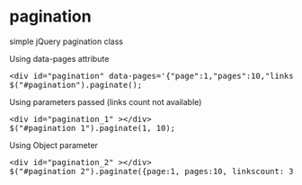 # pagination
simple jQuery pagination class

Using data-pages attribute
<pre>
&lt;div id="pagination" data-pages='{"page":1,"pages":10,"linkscount":3}'&gt;&lt;/div&gt;
$("#pagination").paginate();
</pre>

Using parameters passed (links count not available)
<pre>
&lt;div id="pagination_1" &gt;&lt;/div&gt;
$("#pagination_1").paginate(1, 10);
</pre>
    
Using Object parameter
<pre>
&lt;div id="pagination_2" &gt;&lt;/div&gt;
$("#pagination_2").paginate({page:1, pages:10, linkscount: 3});
</pre>
    
</div>
